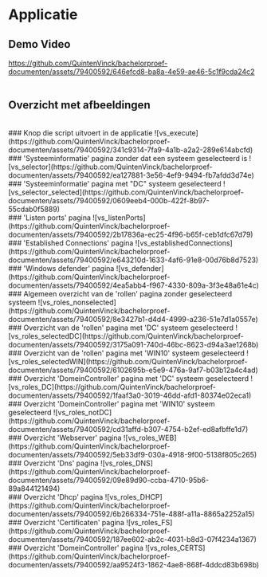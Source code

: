 # Applicatie

## Demo Video
https://github.com/QuintenVinck/bachelorproef-documenten/assets/79400592/646efcd8-ba8a-4e59-ae46-5c1f9cda24c2
<br>
<br>
## Overzicht met afbeeldingen
<br>
### Knop die script uitvoert in de applicatie
![vs_execute](https://github.com/QuintenVinck/bachelorproef-documenten/assets/79400592/341c9314-7fa9-4a1b-a2a2-289e614abcfd)
<br>
### 'Systeeminformatie' pagina zonder dat een systeem geselecteerd is
![vs_selector](https://github.com/QuintenVinck/bachelorproef-documenten/assets/79400592/ea127881-3e56-4ef9-9494-fb7afdd3d74e)
<br>
### 'Systeeminformatie' pagina met "DC" systeem geselecteerd
![vs_selector_selected](https://github.com/QuintenVinck/bachelorproef-documenten/assets/79400592/0609eeb4-000b-422f-8b97-55cdab0f5889)
<br>
### 'Listen ports' pagina
![vs_listenPorts](https://github.com/QuintenVinck/bachelorproef-documenten/assets/79400592/2b17836a-ec25-4f96-b65f-ceb1dfc67d79)
<br>
### 'Established Connections' pagina
![vs_establishedConnections](https://github.com/QuintenVinck/bachelorproef-documenten/assets/79400592/e643210d-1633-4af6-91e8-00d76b8d7523)
<br>
### 'Windows defender' pagina
![vs_defender](https://github.com/QuintenVinck/bachelorproef-documenten/assets/79400592/4ea5abb4-f967-4330-809a-3f3e48a61e4c)
<br>
### Algemeen overzicht van de 'rollen' pagina zonder geselecteerd systeem
![vs_roles_nonselected](https://github.com/QuintenVinck/bachelorproef-documenten/assets/79400592/8e3427b1-d4d4-4999-a236-51e7d1a0557e)
<br>
### Overzicht van de 'rollen' pagina met 'DC' systeem geselecteerd
![vs_roles_selectedDC](https://github.com/QuintenVinck/bachelorproef-documenten/assets/79400592/3175a091-740d-46bc-8623-d94a3ae1268b)
<br>
### Overzicht van de 'rollen' pagina met 'WIN10' systeem geselecteerd
![vs_roles_selectedWIN](https://github.com/QuintenVinck/bachelorproef-documenten/assets/79400592/6102695b-e5e9-476a-9af7-b03b12a4c4ad)
<br>
### Overzicht 'DomeinController' pagina met 'DC' systeem geselecteerd
![vs_roles_DC](https://github.com/QuintenVinck/bachelorproef-documenten/assets/79400592/1faaf3a0-3019-46dd-afd1-80374e02eca1)
<br>
### Overzicht 'DomeinController' pagina met 'WIN10' systeem geselecteerd
![vs_roles_notDC](https://github.com/QuintenVinck/bachelorproef-documenten/assets/79400592/cd31affd-b307-4754-b2ef-ed8afbffe1d7)
<br>
### Overzicht 'Webserver' pagina
![vs_roles_WEB](https://github.com/QuintenVinck/bachelorproef-documenten/assets/79400592/5eb33df9-030a-4918-9f00-5138f805c265)
<br>
### Overzicht 'Dns' pagina
![vs_roles_DNS](https://github.com/QuintenVinck/bachelorproef-documenten/assets/79400592/09e89d90-ccba-4710-95b6-89a844121494)
<br>
### Overzicht 'Dhcp' pagina
![vs_roles_DHCP](https://github.com/QuintenVinck/bachelorproef-documenten/assets/79400592/6b266334-751e-488f-a11a-8865a2252a15)
<br>
### Overzicht 'Certificaten' pagina
![vs_roles_FS](https://github.com/QuintenVinck/bachelorproef-documenten/assets/79400592/187ee602-ab2c-4031-b8d3-07f4234a1367)
<br>
### Overzicht 'DomeinController' pagina
![vs_roles_CERTS](https://github.com/QuintenVinck/bachelorproef-documenten/assets/79400592/aa9524f3-1862-4ae8-868f-4ddcd83b698b)
